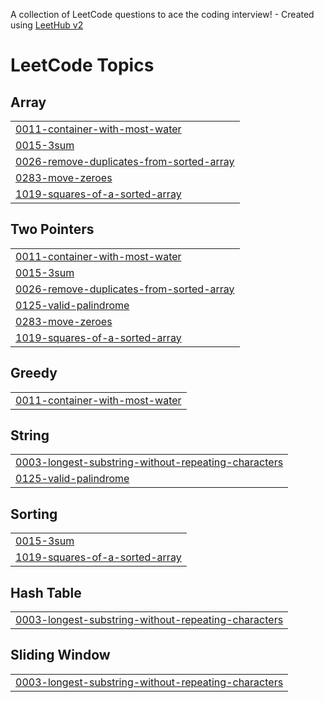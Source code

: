 A collection of LeetCode questions to ace the coding interview! - Created using [LeetHub v2](https://github.com/arunbhardwaj/LeetHub-2.0)
<!---LeetCode Topics Start-->
# LeetCode Topics
## Array
|  |
| ------- |
| [0011-container-with-most-water](https://github.com/Sudatta26/LeetCode-300-Problems-Solutions-Java/tree/master/0011-container-with-most-water) |
| [0015-3sum](https://github.com/Sudatta26/LeetCode-300-Problems-Solutions-Java/tree/master/0015-3sum) |
| [0026-remove-duplicates-from-sorted-array](https://github.com/Sudatta26/LeetCode-300-Problems-Solutions-Java/tree/master/0026-remove-duplicates-from-sorted-array) |
| [0283-move-zeroes](https://github.com/Sudatta26/LeetCode-300-Problems-Solutions-Java/tree/master/0283-move-zeroes) |
| [1019-squares-of-a-sorted-array](https://github.com/Sudatta26/LeetCode-300-Problems-Solutions-Java/tree/master/1019-squares-of-a-sorted-array) |
## Two Pointers
|  |
| ------- |
| [0011-container-with-most-water](https://github.com/Sudatta26/LeetCode-300-Problems-Solutions-Java/tree/master/0011-container-with-most-water) |
| [0015-3sum](https://github.com/Sudatta26/LeetCode-300-Problems-Solutions-Java/tree/master/0015-3sum) |
| [0026-remove-duplicates-from-sorted-array](https://github.com/Sudatta26/LeetCode-300-Problems-Solutions-Java/tree/master/0026-remove-duplicates-from-sorted-array) |
| [0125-valid-palindrome](https://github.com/Sudatta26/LeetCode-300-Problems-Solutions-Java/tree/master/0125-valid-palindrome) |
| [0283-move-zeroes](https://github.com/Sudatta26/LeetCode-300-Problems-Solutions-Java/tree/master/0283-move-zeroes) |
| [1019-squares-of-a-sorted-array](https://github.com/Sudatta26/LeetCode-300-Problems-Solutions-Java/tree/master/1019-squares-of-a-sorted-array) |
## Greedy
|  |
| ------- |
| [0011-container-with-most-water](https://github.com/Sudatta26/LeetCode-300-Problems-Solutions-Java/tree/master/0011-container-with-most-water) |
## String
|  |
| ------- |
| [0003-longest-substring-without-repeating-characters](https://github.com/Sudatta26/LeetCode-300-Problems-Solutions-Java/tree/master/0003-longest-substring-without-repeating-characters) |
| [0125-valid-palindrome](https://github.com/Sudatta26/LeetCode-300-Problems-Solutions-Java/tree/master/0125-valid-palindrome) |
## Sorting
|  |
| ------- |
| [0015-3sum](https://github.com/Sudatta26/LeetCode-300-Problems-Solutions-Java/tree/master/0015-3sum) |
| [1019-squares-of-a-sorted-array](https://github.com/Sudatta26/LeetCode-300-Problems-Solutions-Java/tree/master/1019-squares-of-a-sorted-array) |
## Hash Table
|  |
| ------- |
| [0003-longest-substring-without-repeating-characters](https://github.com/Sudatta26/LeetCode-300-Problems-Solutions-Java/tree/master/0003-longest-substring-without-repeating-characters) |
## Sliding Window
|  |
| ------- |
| [0003-longest-substring-without-repeating-characters](https://github.com/Sudatta26/LeetCode-300-Problems-Solutions-Java/tree/master/0003-longest-substring-without-repeating-characters) |
<!---LeetCode Topics End-->
